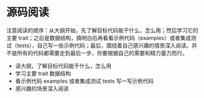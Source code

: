 # 源码阅读

注意阅读的顺序：从大纲开始，先了解目标代码能干什么，怎么用；然后学习它的主要 trait；之后是数据结构，搞明白后再看看示例代码（examples）或者集成测试（tests），自己写一些示例代码；最后，围绕着自己感兴趣的情景深入阅读。并不是所有的代码都需要走到最后一步，你要根据自己的需要和精力量力而行。

- 读大纲，了解目标代码能干什么，怎么用
- 学习主要 trait 数据结构
- 看示例代码 examples 或者集成测试 tests 写一写示例代码
- 感兴趣的场景深入阅读

